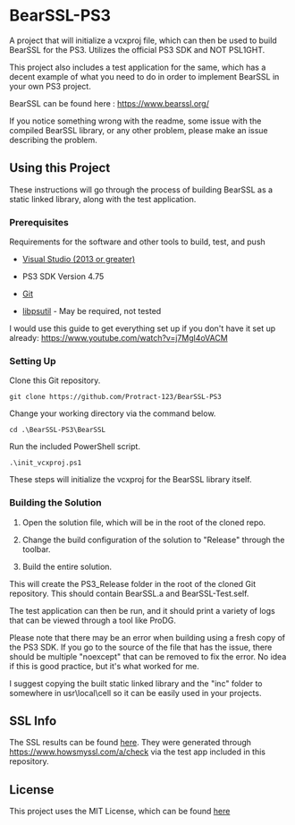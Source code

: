 # BearSSL-PS3

A project that will initialize a vcxproj file, which can then be used to build BearSSL for the PS3. Utilizes the official PS3 SDK and NOT PSL1GHT.

This project also includes a test application for the same, which has a decent example of what you need to do in order to implement BearSSL in your own PS3 project.

BearSSL can be found here : https://www.bearssl.org/

If you notice something wrong with the readme, some issue with the compiled BearSSL library, or any other problem, please make an issue describing the problem.

## Using this Project

These instructions will go through the process of building BearSSL as a static linked library, along with the test application.

### Prerequisites

Requirements for the software and other tools to build, test, and push 

- [Visual Studio (2013 or greater)](https://visualstudio.microsoft.com/downloads/)

- PS3 SDK Version 4.75

- [Git](https://git-scm.com/downloads)

- [libpsutil](https://github.com/skiff/libpsutil/releases/tag/1.0.5) - May be required, not tested

I would use this guide to get everything set up if you don't have it set up already: https://www.youtube.com/watch?v=j7Mgl4oVACM

### Setting Up

Clone this Git repository.

    git clone https://github.com/Protract-123/BearSSL-PS3

Change your working directory via the command below.

    cd .\BearSSL-PS3\BearSSL

Run the included PowerShell script.

    .\init_vcxproj.ps1

These steps will initialize the vcxproj for the BearSSL library itself.

### Building the Solution

1. Open the solution file, which will be in the root of the cloned repo.

2. Change the build configuration of the solution to "Release" through the toolbar.

3. Build the entire solution.

This will create the PS3_Release folder in the root of the cloned Git repository. This should contain BearSSL.a and BearSSL-Test.self.

The test application can then be run, and it should print a variety of logs that can be viewed through a tool like ProDG.

Please note that there may be an error when building using a fresh copy of the PS3 SDK. If you go to the source of the file that has the issue, there should be multiple "noexcept" that can be removed to fix the error. No idea if this is good practice, but it's what worked for me.

I suggest copying the built static linked library and the "inc" folder to somewhere in usr\local\cell so it can be easily used in your projects.

## SSL Info

The SSL results can be found [here](ssl_info.json). They were generated through https://www.howsmyssl.com/a/check via the test app included in this repository.

## License

This project uses the MIT License, which can be found [here](LICENSE)

